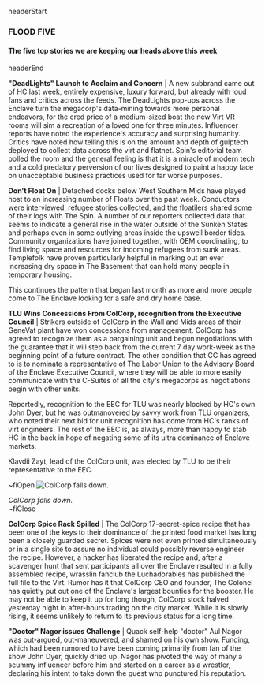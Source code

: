 headerStart

### FLOOD FIVE

#### The five top stories we are keeping our heads above this week

headerEnd

**"DeadLights" Launch to Acclaim and Concern** | A new subbrand came out of HC last week, entirely expensive, luxury forward, but already with loud fans and critics across the feeds. The DeadLights pop-ups across the Enclave turn the megacorp's data-mining towards more personal endeavors, for the cred price of a medium-sized boat the new Virt VR rooms will sim a recreation of a loved one for three minutes. Influencer reports have noted the experience's accuracy and surprising humanity. Critics have noted how telling this is on the amount and depth of gulptech deployed to collect data across the virt and flatnet. Spin's editorial team polled the room and the general feeling is that it is a miracle of modern tech and a cold predatory perversion of our lives designed to paint a happy face on unacceptable business practices used for far worse purposes. 

**Don't Float On** | Detached docks below West Southern Mids have played host to an increasing number of Floats over the past week. Conductors were interviewed, refugee stories collected, and the floatilers shared some of their logs with The Spin. A number of our reporters collected data that seems to indicate a general rise in the water outside of the Sunken States and perhaps even in some outlying areas inside the upswell border tides. Community organizations have joined together, with OEM coordinating, to find living space and resources for incoming refugees from sunk areas. Templefolk have proven particularly helpful in marking out an ever increasing dry space in The Basement that can hold many people in temporary housing. 

This continues the pattern that began last month as more and more people come to The Enclave looking for a safe and dry home base. 


**TLU Wins Concessions From ColCorp, recognition from the Executive Council** | Strikers outside of ColCorp in the Wall and Mids areas of their GeneVat plant have won concessions from management. ColCorp has agreed to recognize them as a bargaining unit and begun negotiations with the guarantee that it will step back from the current 7 day work-week as the beginning point of a future contract. The other condition that CC has agreed to is to nominate a representative of The Labor Union to the Advisory Board of the Enclave Executive Council, where they will be able to more easily communicate with the C-Suites of all the city's megacorps as negotiations begin with other units. 

Reportedly, recognition to the EEC for TLU was nearly blocked by HC's own John Dyer, but he was outmanovered by savvy work from TLU organizers, who noted their next bid for unit recognition has come from HC's ranks of virt engineers. The rest of the EEC is, as always, more than happy to stab HC in the back in hope of negating some of its ultra dominance of Enclave markets. 

Klavdii Zayt, lead of the ColCorp unit, was elected by TLU to be their representative to the EEC. 

~fiOpen
![ColCorp falls down.](https://media2.giphy.com/media/v1.Y2lkPTc5MGI3NjExM3JnZ3c5M3psbG50cTBzMGYzMnYwc212cG5ueThtaTVtbHIzM2gzNiZlcD12MV9pbnRlcm5hbF9naWZfYnlfaWQmY3Q9Zw/3orieUs03VUeeBa7Wo/giphy.gif)
  <figcaption class="figcaption">
    <em>ColCorp falls down.</em>
  </figcaption>
~fiClose

**ColCorp Spice Rack Spilled** | The ColCorp 17-secret-spice recipe that has been one of the keys to their dominance of the printed food market has long been a closely guarded secret. Spices were not even printed simultaneously or in a single site to assure no individual could possibly reverse engineer the recipe. However, a hacker has liberated the recipe and, after a scavenger hunt that sent participants all over the Enclave resulted in a fully assembled recipe, wrasslin fanclub the Luchadorables has published the full file to the Virt. Rumor has it that ColCorp CEO and founder, The Colonel has quietly put out one of the Enclave's largest bounties for the booster. He may not be able to keep it up for long though, ColCorp stock halved yesterday night in after-hours trading on the city market. While it is slowly rising, it seems unlikely to return to its previous status for a long time. 

**"Doctor" Nagor issues Challenge** | Quack self-help "doctor" Aul Nagor was out-argued, out-maneuvered, and shamed on his own show. Funding, which had been rumored to have been coming primarily from fan of the show John Dyer, quickly dried up. Nagor has pivoted the way of many a scummy influencer before him and started on a career as a wrestler, declaring his intent to take down the guest who punctured his reputation. 

